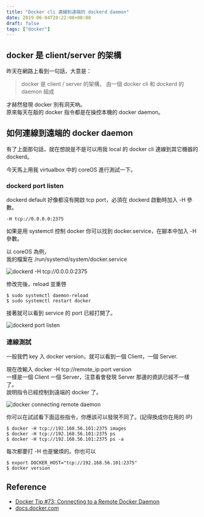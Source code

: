 ```yaml
---
title: "Docker cli 連線到遠端的 dockerd daemon"
date: 2019-06-04T20:22:08+08:00
draft: false
tags: ["docker"]
---
```

## docker 是 client/server 的架構
昨天在網路上看到一句話，大意是：

> docker 是 client / server 的架構，
> 由一個 docker cli 和 dockerd 的 daemon 組成

才赫然發現 docker 別有洞天吶。  
原來每天在敲的 docker 指令都是在操控本機的 docker daemon。  

## 如何連線到遠端的 docker daemon
有了上面那句話，就在想說是不是可以用我 local 的 docker cli 連線到其它機器的 dockerd。  

今天馬上用我 virtualbox 中的 coreOS 進行測試一下。

### dockerd port listen
dockerd default 好像都沒有開啟 tcp port，必須在 dockerd 啟動時加入 -H 參數。

`-H tcp://0.0.0.0:2375`

如果是用 systemctl 控制 docker 你可以找到 docker.service，在腳本中加入 -H 參數。

以 coreOS 為例，  
我的檔案在 /run/systemd/system/docker.service  

![dockerd -H tcp://0.0.0.0:2375](https://fblog.ooopiz.com/images/2019/06/a001.jpg "docker -H tcp://0.0.0.0:2375")

修改完後，reload 並重啓

```
$ sudo systemctl daemon-reload
$ sudo systemctl restart docker
```

接著就可以看到 service 的 port 已經打開了。

![dockerd port listen](https://fblog.ooopiz.com/images/2019/06/a002.jpg "dockerd prot listen")

### 連線測試
一般我們 key 入 docker version，就可以看到一個 Client，一個 Server.  

現在改輸入 docker -H tcp://remote_ip:port version  
一樣是一個 Client 一個 Server，注意看會發現 Server 那邊的資訊已經不一樣了。  
說明指令已經控制到遠端的 docker 了。

![docker connecting remote daemon](https://fblog.ooopiz.com/images/2019/06/a003.jpg "docker connecting remote daemon")

你可以在試試看下面這些指令，你應該可以發現不同了。(記得換成你在用的 IP)
```
$ docker -H tcp://192.168.56.101:2375 images
$ docker -H tcp://192.168.56.101:2375 ps
$ docker -H tcp://192.168.56.101:2375 ps -a
```

每次都要打 -H 也是蠻煩的。你也可以

```
$ export DOCKER_HOST="tcp://192.168.56.101:2375"
$ docker version
```

## Reference
- [Docker Tip #73: Connecting to a Remote Docker Daemon](https://nickjanetakis.com/blog/docker-tip-73-connecting-to-a-remote-docker-daemon)
- [docs.docker.com](https://docs.docker.com/engine/reference/commandline/dockerd/)

